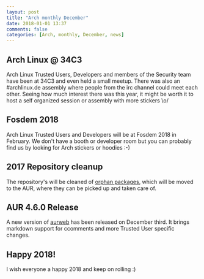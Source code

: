 ```yaml
---
layout: post
title: "Arch monthly December"
date: 2018-01-01 13:37
comments: false
categories: [Arch, monthly, December, news]
---
```


## Arch Linux @ 34C3

Arch Linux Trusted Users, Developers and members of the Security team have been at 34C3 and even
held a small meetup. There was also an #archlinux.de assembly where people from the irc channel
could meet each other. Seeing how much interest there was this year, it might be worth it to host a
self organized session or assembly with more stickers \o/

## Fosdem 2018 

Arch Linux Trusted Users and Developers will be at Fosdem 2018 in February. We don't have a booth or
developer room but you can probably find us by looking for Arch stickers or hoodies :-)

## 2017 Repository cleanup

The repository's will be cleaned of [orphan
packages](https://www.mail-archive.com/arch-dev-public@archlinux.org/msg25441.html), which will be
moved to the AUR, where they can be picked up and taken care of.

## AUR 4.6.0 Release

A new version of [aurweb](https://www.mail-archive.com/aur-general@archlinux.org/msg32245.html) has
been released on December third. It brings markdown support for ccomments and more Trusted User
specific changes.

## Happy 2018!

I wish everyone a happy 2018 and keep on rolling :)
